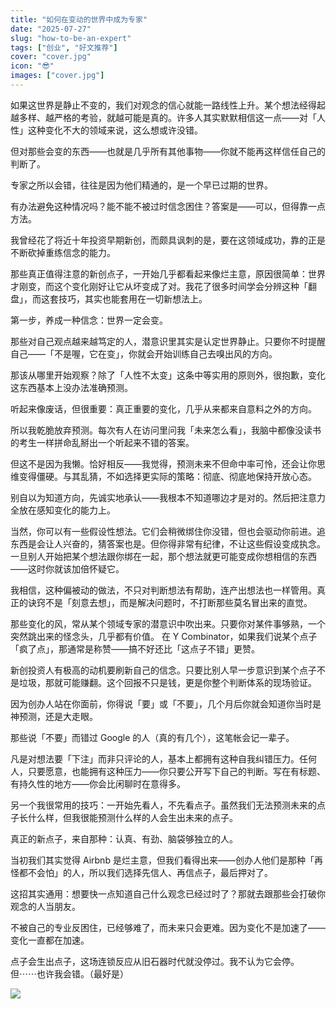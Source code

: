 ```yaml
---
title: "如何在变动的世界中成为专家"
date: "2025-07-27"
slug: "how-to-be-an-expert"
tags: ["创业", "好文推荐"]
cover: "cover.jpg"
icon: "😎"
images: ["cover.jpg"]
---
```

如果这世界是静止不变的，我们对观念的信心就能一路线性上升。某个想法经得起越多样、越严格的考验，就越可能是真的。许多人其实默默相信这一点——对「人性」这种变化不大的领域来说，这么想或许没错。



但对那些会变的东西——也就是几乎所有其他事物——你就不能再这样信任自己的判断了。



专家之所以会错，往往是因为他们精通的，是一个早已过期的世界。



有办法避免这种情况吗？能不能不被过时信念困住？答案是——可以，但得靠一点方法。



我曾经花了将近十年投资早期新创，而颇具讽刺的是，要在这领域成功，靠的正是不断砍掉重练信念的能力。



那些真正值得注意的新创点子，一开始几乎都看起来像烂主意，原因很简单：世界才刚变，而这个变化刚好让它从坏变成了对。我花了很多时间学会分辨这种「翻盘」，而这套技巧，其实也能套用在一切新想法上。



第一步，养成一种信念：世界一定会变。



那些对自己观点越来越笃定的人，潜意识里其实是认定世界静止。只要你不时提醒自己——「不是喔，它在变」，你就会开始训练自己去嗅出风的方向。



那该从哪里开始观察？除了「人性不太变」这条中等实用的原则外，很抱歉，变化这东西基本上没办法准确预测。



听起来像废话，但很重要：真正重要的变化，几乎从来都来自意料之外的方向。



所以我乾脆放弃预测。每次有人在访问里问我「未来怎么看」，我脑中都像没读书的考生一样拼命乱掰出一个听起来不错的答案。



但这不是因为我懒。恰好相反——我觉得，预测未来不但命中率可怜，还会让你思维变得僵硬。与其乱猜，不如选择更实际的策略：彻底、彻底地保持开放心态。



别自以为知道方向，先诚实地承认——我根本不知道哪边才是对的。然后把注意力全放在感知变化的能力上。



当然，你可以有一些假设性想法。它们会稍微绑住你没错，但也会驱动你前进。追东西是会让人兴奋的，猜答案也是。但你得非常有纪律，不让这些假设变成执念。
一旦别人开始把某个想法跟你绑在一起，那个想法就更可能变成你想相信的东西——这时你就该加倍怀疑它。



我相信，这种偏被动的做法，不只对判断想法有帮助，连产出想法也一样管用。真正的诀窍不是「刻意去想」，而是解决问题时，不打断那些莫名冒出来的直觉。



那些变化的风，常从某个领域专家的潜意识中吹出来。只要你对某件事够熟，一个突然跳出来的怪念头，几乎都有价值。
在 Y Combinator，如果我们说某个点子「疯了点」，那通常是称赞——搞不好还比「这点子不错」更赞。



新创投资人有极高的动机要刷新自己的信念。只要比别人早一步意识到某个点子不是垃圾，那就可能赚翻。这个回报不只是钱，更是你整个判断体系的现场验证。



因为创办人站在你面前，你得说「要」或「不要」，几个月后你就会知道你当时是神预测，还是大走眼。



那些说「不要」而错过 Google 的人（真的有几个），这笔帐会记一辈子。



凡是对想法要「下注」而非只评论的人，基本上都拥有这种自我纠错压力。任何人，只要愿意，也能拥有这种压力——你只要公开写下自己的判断。写在有标题、有持久性的地方——你会比闲聊时在意得多。



另一个我很常用的技巧：一开始先看人，不先看点子。虽然我们无法预测未来的点子长什么样，但我很能预测什么样的人会生出未来的点子。



真正的新点子，来自那种：认真、有劲、脑袋够独立的人。



当初我们其实觉得 Airbnb 是烂主意，但我们看得出来——创办人他们是那种「再怪都不会怕」的人，所以我们选择先信人、再信点子，最后押对了。



这招其实通用：想要快一点知道自己什么观念已经过时了？那就去跟那些会打破你观念的人当朋友。



不被自己的专业反困住，已经够难了，而未来只会更难。因为变化不是加速了——变化一直都在加速。



点子会生出点子，这场连锁反应从旧石器时代就没停过。我不认为它会停。
但⋯⋯也许我会错。（最好是）




![](https://prod-files-secure.s3.us-west-2.amazonaws.com/112d0858-5090-4d34-a606-b75eb8d65fd2/46476355-9cf3-4e99-9b7a-3531bc426380/1000202064.png?X-Amz-Algorithm=AWS4-HMAC-SHA256&X-Amz-Content-Sha256=UNSIGNED-PAYLOAD&X-Amz-Credential=ASIAZI2LB4664VD77SYG%2F20250812%2Fus-west-2%2Fs3%2Faws4_request&X-Amz-Date=20250812T042156Z&X-Amz-Expires=3600&X-Amz-Security-Token=IQoJb3JpZ2luX2VjEL%2F%2F%2F%2F%2F%2F%2F%2F%2F%2F%2FwEaCXVzLXdlc3QtMiJIMEYCIQCnbuZ5qh%2BQoXihf0hJl3Q3aDS7nZkuut7pJ4ztTHG%2F%2FgIhAKMkyhQWFNCfm4YcV3kLGFz%2BL1A5JYfTEGmis3QWfv4nKogECPj%2F%2F%2F%2F%2F%2F%2F%2F%2F%2FwEQABoMNjM3NDIzMTgzODA1IgyT8Khty%2B4M25HCqowq3AODLSmN3JxQWjtr0e%2FLZwrA5Ku%2B41Al3NQHYojdieL50fC7roPzxsMmihKz0wUcBrTvoWL%2B%2FMPHnnnx%2FzGJvjd1Ok5cItttH9qtacLmQOchIrDWYkHFrysna77cRsVzRQojpjm0Udii05yv0s%2BKsKZvChjNlJ%2FTstDFtgX6maKxmy4QgpFuW1XYMDfmMY%2BIADjPA3YL4APnuXz8tYp1qv%2FJ%2FM4ztiGy6Wm3095nmJqubGZUOkyrEIJk7bxpFhV0HyUDYGDiJCTJTOJCv4SmXGLKcFWEmIyXORjB5TIbWO%2FBdJ8teMbkObfZrqHjlr4zRK24JnuvsovJcUnp1meFFeHhi7bYtrIER32jyKiks5jtfuCoqYlQvHQ4oOLm955xKrd9rRCMWwR6Rcez8Lsw7N4lHmeb9%2BrB346pF6t8mXuvcBmtXw%2BpD5n37iB8ZMWLu5DglryqFDDca6%2FC7lTrZgL7mVtOqzEKLyUysNDOoML4jZTW9K9zKRx9%2Fm865qCcS6h%2F6GsqnOHGIlJNZUGRml7KfULG5e59pIbGfQAndlmBQnDw0Ak37scM7xtT4CdfqxzXHy1Gk%2BhyOumiu2GNgoYWhkPaZuiFn2f8ZZhJlMeUS7KNlercV04XOJjUXDDW7%2BnEBjqkAV7QiyxLhY9uRaZXE7hO23cpl9llbLEQ97fE6HMfgMlS8wR2mSARWmcLpy17UbigRKhMM7DIRKFUCHyClUl%2Fvv4I%2B9F5LZMRN%2Fr8wexYh0ee2wq0z8c2VkI3BDIUd0eeIV5djctYYUcWPwqUIEb9a6z4ZP%2BvjhXVJLjarc7Pym4Lf56KspeWB8YMydy6u6YDb9D3lYjr6ZZOvKz2c1I8VYKGDkra&X-Amz-Signature=1402cb5ec7221aa279bf5b084bbef2d70fe0324d2006b07b829f26f234488c38&X-Amz-SignedHeaders=host&x-amz-checksum-mode=ENABLED&x-id=GetObject)

